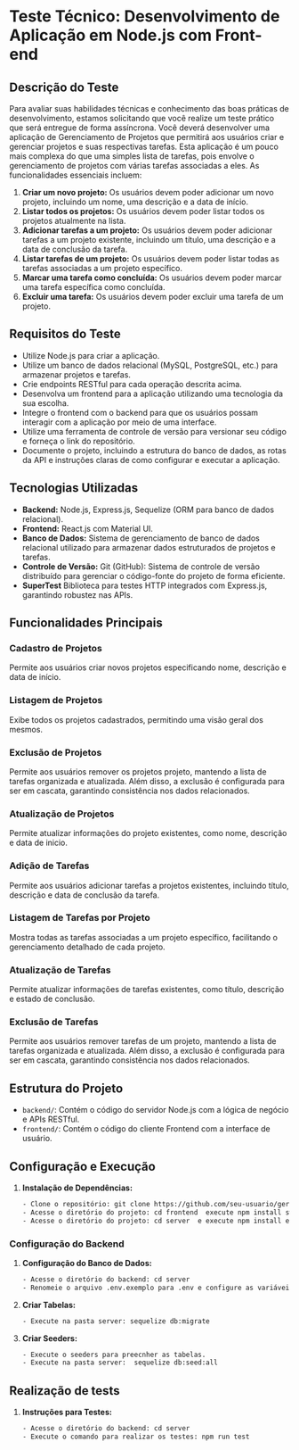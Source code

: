 # Teste Técnico: Desenvolvimento de Aplicação em Node.js com Front-end

## Descrição do Teste

Para avaliar suas habilidades técnicas e conhecimento das boas práticas de desenvolvimento, estamos solicitando que você realize um teste prático que será entregue de forma assíncrona. Você deverá desenvolver uma aplicação de Gerenciamento de Projetos que permitirá aos usuários criar e gerenciar projetos e suas respectivas tarefas. Esta aplicação é um pouco mais complexa do que uma simples lista de tarefas, pois envolve o gerenciamento de projetos com várias tarefas associadas a eles. As funcionalidades essenciais incluem:

1. **Criar um novo projeto:** Os usuários devem poder adicionar um novo projeto, incluindo um nome, uma descrição e a data de início.
2. **Listar todos os projetos:** Os usuários devem poder listar todos os projetos atualmente na lista.
3. **Adicionar tarefas a um projeto:** Os usuários devem poder adicionar tarefas a um projeto existente, incluindo um título, uma descrição e a data de conclusão da tarefa.
4. **Listar tarefas de um projeto:** Os usuários devem poder listar todas as tarefas associadas a um projeto específico.
5. **Marcar uma tarefa como concluída:** Os usuários devem poder marcar uma tarefa específica como concluída.
6. **Excluir uma tarefa:** Os usuários devem poder excluir uma tarefa de um projeto.

## Requisitos do Teste

- Utilize Node.js para criar a aplicação.
- Utilize um banco de dados relacional (MySQL, PostgreSQL, etc.) para armazenar projetos e tarefas.
- Crie endpoints RESTful para cada operação descrita acima.
- Desenvolva um frontend para a aplicação utilizando uma tecnologia da sua escolha.
- Integre o frontend com o backend para que os usuários possam interagir com a aplicação por meio de uma interface.
- Utilize uma ferramenta de controle de versão para versionar seu código e forneça o link do repositório.
- Documente o projeto, incluindo a estrutura do banco de dados, as rotas da API e instruções claras de como configurar e executar a aplicação.

## Tecnologias Utilizadas

- **Backend:** Node.js, Express.js, Sequelize (ORM para banco de dados relacional).
- **Frontend:**  React.js com Material UI.
- **Banco de Dados:** Sistema de gerenciamento de banco de dados relacional utilizado para armazenar dados estruturados de projetos e tarefas.
- **Controle de Versão:** Git (GitHub): Sistema de controle de versão distribuído para gerenciar o código-fonte do projeto de forma eficiente.
- **SuperTest** Biblioteca para testes HTTP integrados com Express.js, garantindo robustez nas APIs.

##  Funcionalidades Principais

### Cadastro de Projetos

Permite aos usuários criar novos projetos especificando nome, descrição e data de início.

### Listagem de Projetos

Exibe todos os projetos cadastrados, permitindo uma visão geral dos mesmos.

### Exclusão de Projetos
Permite aos usuários remover os projetos projeto, mantendo a lista de tarefas organizada e atualizada. Além disso, a exclusão é configurada para ser em cascata, garantindo consistência nos dados relacionados.

### Atualização de Projetos
Permite atualizar informações do projeto existentes, como nome, descrição e data de inicio.

### Adição de Tarefas

Permite aos usuários adicionar tarefas a projetos existentes, incluindo título, descrição e data de conclusão da tarefa.

### Listagem de Tarefas por Projeto

Mostra todas as tarefas associadas a um projeto específico, facilitando o gerenciamento detalhado de cada projeto.

### Atualização de Tarefas

Permite atualizar informações de tarefas existentes, como título, descrição e estado de conclusão.

### Exclusão de Tarefas

Permite aos usuários remover tarefas de um projeto, mantendo a lista de tarefas organizada e atualizada. Além disso, a exclusão é configurada para ser em cascata, garantindo consistência nos dados relacionados.

## Estrutura do Projeto

- `backend/`: Contém o código do servidor Node.js com a lógica de negócio e APIs RESTful.
- `frontend/`: Contém o código do cliente Frontend com a interface de usuário.


## Configuração e Execução
1. **Instalação de Dependências:**
    ```bash
    - Clone o repositório: git clone https://github.com/seu-usuario/gerenciador-de-tarefas.git
    - Acesse o diretório do projeto: cd frontend  execute npm install sweetalert2 && npm install e npm start
    - Acesse o diretório do projeto: cd server  e execute npm install e npm start   


### Configuração do Backend

1. **Configuração do Banco de Dados:**
   ```bash  
   - Acesse o diretório do backend: cd server
   - Renomeie o arquivo .env.exemplo para .env e configure as variáveis de ambiente para o banco de dados MySQL.

2. **Criar Tabelas:**
   ```bash  
   - Execute na pasta server: sequelize db:migrate 

2. **Criar Seeders:**
   ```bash  
   - Execute o seeders para preecnher as tabelas.
   - Execute na pasta server:  sequelize db:seed:all

## Realização de tests
1. **Instruções para Testes:**
    ```bash
   - Acesse o diretório do backend: cd server
   - Execute o comando para realizar os testes: npm run test

